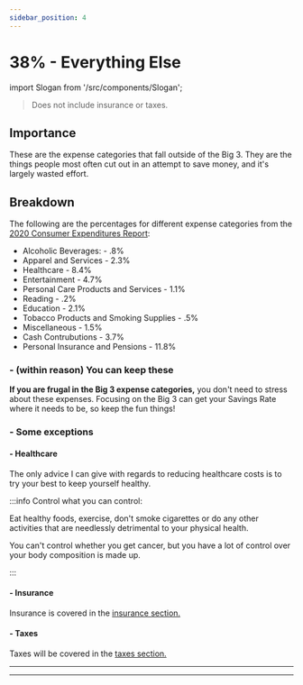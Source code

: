 ```yaml
---
sidebar_position: 4
---
```


# 38% - Everything Else

import Slogan from '/src/components/Slogan';

>Does not include insurance or taxes.

## Importance

These are the expense categories that fall outside of the Big 3. They are the things people most often cut out in an attempt to save money, and it's largely wasted effort.

## Breakdown

The following are the percentages for different expense categories from the [2020 Consumer Expenditures Report](https://www.bls.gov/opub/reports/consumer-expenditures/2020/pdf/home.pdf):

- Alcoholic Beverages: - .8%
- Apparel and Services - 2.3%
- Healthcare - 8.4%
- Entertainment - 4.7%
- Personal Care Products and Services - 1.1%
- Reading - .2%
- Education - 2.1%
- Tobacco Products and Smoking Supplies - .5%
- Miscellaneous - 1.5%
- Cash Contrubutions - 3.7%
- Personal Insurance and Pensions - 11.8%

### - (within reason) You can keep these

**If you are frugal in the Big 3 expense categories,** you don't need to stress about these expenses. Focusing on the Big 3 can get your Savings Rate where it needs to be, so keep the fun things!

### - Some exceptions

#### - Healthcare

The only advice I can give with regards to reducing healthcare costs is to try your best to keep yourself healthy.

:::info Control what you can control:

Eat healthy foods, exercise, don't smoke cigarettes or do any other activities that are needlessly detrimental to your physical health.

You can't control whether you get cancer, but you have a lot of control over your body composition is made up.

:::

#### - Insurance

Insurance is covered in the [insurance section.](insurance.md)

#### - Taxes

Taxes will be covered in the [taxes section.](taxes.md)

---
<Slogan/>

---